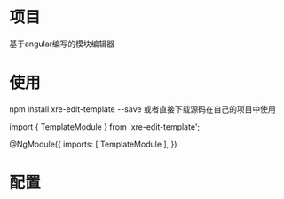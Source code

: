 # 项目
基于angular编写的模块编辑器

# 使用
npm install xre-edit-template --save
或者直接下载源码在自己的项目中使用

import { TemplateModule } from 'xre-edit-template';

@NgModule({
  imports: [
   TemplateModule
  ],
})

# 配置

